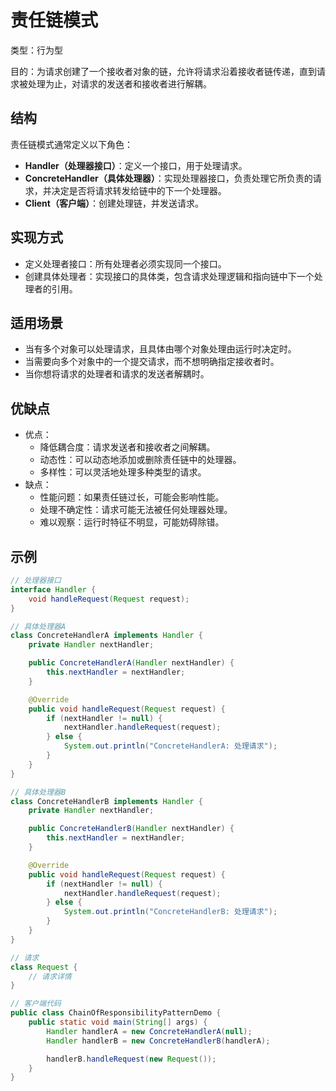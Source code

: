# 责任链模式

类型：行为型

目的：为请求创建了一个接收者对象的链，允许将请求沿着接收者链传递，直到请求被处理为止，对请求的发送者和接收者进行解耦。

## 结构

责任链模式通常定义以下角色：

- **Handler（处理器接口）**：定义一个接口，用于处理请求。
- **ConcreteHandler（具体处理器）**：实现处理器接口，负责处理它所负责的请求，并决定是否将请求转发给链中的下一个处理器。
- **Client（客户端）**：创建处理链，并发送请求。

## 实现方式

- 定义处理者接口：所有处理者必须实现同一个接口。
- 创建具体处理者：实现接口的具体类，包含请求处理逻辑和指向链中下一个处理者的引用。

## 适用场景

- 当有多个对象可以处理请求，且具体由哪个对象处理由运行时决定时。
- 当需要向多个对象中的一个提交请求，而不想明确指定接收者时。
- 当你想将请求的处理者和请求的发送者解耦时。

## 优缺点

- 优点：
  - 降低耦合度：请求发送者和接收者之间解耦。
  - 动态性：可以动态地添加或删除责任链中的处理器。
  - 多样性：可以灵活地处理多种类型的请求。
- 缺点：
  - 性能问题：如果责任链过长，可能会影响性能。
  - 处理不确定性：请求可能无法被任何处理器处理。
  - 难以观察：运行时特征不明显，可能妨碍除错。

## 示例

```java
// 处理器接口
interface Handler {
    void handleRequest(Request request);
}

// 具体处理器A
class ConcreteHandlerA implements Handler {
    private Handler nextHandler;

    public ConcreteHandlerA(Handler nextHandler) {
        this.nextHandler = nextHandler;
    }

    @Override
    public void handleRequest(Request request) {
        if (nextHandler != null) {
            nextHandler.handleRequest(request);
        } else {
            System.out.println("ConcreteHandlerA: 处理请求");
        }
    }
}

// 具体处理器B
class ConcreteHandlerB implements Handler {
    private Handler nextHandler;

    public ConcreteHandlerB(Handler nextHandler) {
        this.nextHandler = nextHandler;
    }

    @Override
    public void handleRequest(Request request) {
        if (nextHandler != null) {
            nextHandler.handleRequest(request);
        } else {
            System.out.println("ConcreteHandlerB: 处理请求");
        }
    }
}

// 请求
class Request {
    // 请求详情
}

// 客户端代码
public class ChainOfResponsibilityPatternDemo {
    public static void main(String[] args) {
        Handler handlerA = new ConcreteHandlerA(null);
        Handler handlerB = new ConcreteHandlerB(handlerA);

        handlerB.handleRequest(new Request());
    }
}
```

